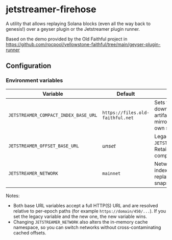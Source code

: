 # jetstreamer-firehose

A utility that allows replaying Solana blocks (even all the way back to genesis!) over a geyser
plugin or the Jetstreamer plugin runner.

Based on the demo provided by the Old Faithful project in
https://github.com/rpcpool/yellowstone-faithful/tree/main/geyser-plugin-runner

## Configuration

### Environment variables

| Variable | Default | Effect |
|----------|---------|--------|
| `JETSTREAMER_COMPACT_INDEX_BASE_URL` | `https://files.old-faithful.net` | Sets the base URL used for downloading compact index CAR artifacts. Override this when mirroring Old Faithful data to your own storage. |
| `JETSTREAMER_OFFSET_BASE_URL` | _unset_ | Legacy alias for `JETSTREAMER_COMPACT_INDEX_BASE_URL`. Retained for backwards compatibility. |
| `JETSTREAMER_NETWORK` | `mainnet` | Network identifier appended to the index filenames. Use this to point the replay engine at alternative network snapshots (e.g. `testnet`). |

Notes:

- Both base URL variables accept a full HTTP(S) URL and are resolved relative to per-epoch paths (for example `https://domain/450/...`). If you set the legacy variable and the new one, the new variable wins.
- Changing `JETSTREAMER_NETWORK` also alters the in-memory cache namespace, so you can switch networks without cross-contaminating cached offsets.
